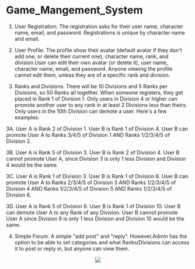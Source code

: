 # Game_Mangement_System
1. User Registration. The registration asks for their user name, character name, email, and password. Registrations is unique by character name and email.

2. User Profile. The profile show their avatar (default avatar if they don't add one, or delete their current one), character name, rank, and division.User can edit their own avatar (or delete it), user name, character name, email, and password. Anyone viewing the profile cannot edit them, unless they are of a specific rank and division.

3. Ranks and Divisions. There will be 10 Divisions and 5 Ranks per Divisions, so 50 Ranks all together. When someone registers, they get placed in Rank 1 of Division 1. Only users in Division 4 or higher can promote another user to any rank in at least 2 Divisions less than theirs. Only users in the 10th Division can demote a user. Here's a few examples:

3A. User A is Rank 2 of Division 1. User B is Rank 1 of Division 4. User B can promote User A to Ranks 3/4/5 of Division 1 AND Ranks 1/2/3/4/5 of Division 2.

3B. User A is Rank 5 of Division 3. User B is Rank 2 of Division 4. User B cannot promote User A, since Division 3 is only 1 less Division and Division 4 would be the same.

3C. User A is Rank 1 of Division 3. User B is Rank 1 of Division 8. User B can promote User A to Ranks 2/3/4/5 of Division 3 AND Ranks 1/2/3/4/5 of Division 4 AND Ranks 1/2/3/4/5 of Division 5 AND Ranks 1/2/3/4/5 of Division 6.

3D. User A is Rank 5 of Division 9. User B is Rank 1 of Division 10. User B can demote User A to any Rank of any Division. User B cannot promote User A since Division 9 is only 1 less Division and Division 10 would be the same.

4. Simple Forum. A simple "add post" and "reply". However,Admin has the option to be able to set categories and what Ranks/Divisions can access it to post or reply in, but anyone can view them.

<p align="center"><img src="http://techjahid.com/img/PHP7_lightbox.jpg"></p>
